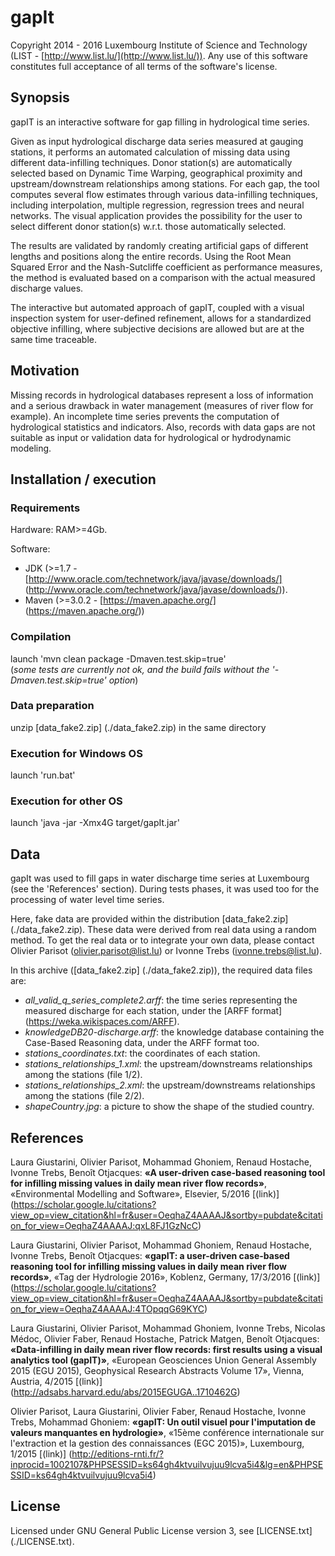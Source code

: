 # gapIt

Copyright 2014 - 2016 Luxembourg Institute of Science and Technology (LIST - [http://www.list.lu/](http://www.list.lu/)). Any use of this software constitutes full acceptance of all terms of the software's license.


## Synopsis

gapIT is an interactive software for gap filling in hydrological time series.

Given as input hydrological discharge data series measured at gauging stations, it performs an automated calculation of missing data using different data-infilling techniques. Donor station(s) are automatically selected based on Dynamic Time Warping, geographical proximity and upstream/downstream relationships among stations. For each gap, the tool computes several flow estimates through various data-infilling techniques, including interpolation, multiple regression, regression trees and neural networks. The visual application provides the possibility for the user to select different donor station(s) w.r.t. those automatically selected.

The results are validated by randomly creating artificial gaps of different lengths and positions along the entire records. Using the Root Mean Squared Error and the Nash-Sutcliffe coefficient as performance measures, the method is evaluated based on a comparison with the actual measured discharge values.

The interactive but automated approach of gapIT, coupled with a visual inspection system for user-defined refinement, allows for a standardized objective infilling, where subjective decisions are allowed but are at the same time traceable.


## Motivation

Missing records in hydrological databases represent a loss of information and a serious drawback in water management (measures of river flow for example). An incomplete time series prevents the computation of hydrological statistics and indicators. Also, records with data gaps are not suitable as input or validation data for hydrological or hydrodynamic modeling.


## Installation / execution

### Requirements

Hardware: RAM>=4Gb.

Software: 
* JDK (>=1.7 - [http://www.oracle.com/technetwork/java/javase/downloads/] (http://www.oracle.com/technetwork/java/javase/downloads/)).
* Maven (>=3.0.2 - [https://maven.apache.org/] (https://maven.apache.org/))

### Compilation

launch 'mvn clean package -Dmaven.test.skip=true'  
(*some tests are currently not ok, and the build fails without the '-Dmaven.test.skip=true' option*)

### Data preparation

unzip [data_fake2.zip] (./data_fake2.zip) in the same directory

### Execution for Windows OS

launch 'run.bat'

### Execution for other OS

launch 'java -jar -Xmx4G target/gapIt.jar'


## Data

gapIt was used to fill gaps in water discharge time series at Luxembourg (see the 'References' section).
During tests phases, it was used too for the processing of water level time series.

Here, fake data are provided within the distribution [data_fake2.zip] (./data_fake2.zip). These data were derived from real data using a random method. To get the real data or to integrate your own data, please contact Olivier Parisot (olivier.parisot@list.lu) or Ivonne Trebs (ivonne.trebs@list.lu).

In this archive ([data_fake2.zip] (./data_fake2.zip)), the required data files are:
* *all_valid_q_series_complete2.arff*: the time series representing the measured discharge for each station, under the [ARFF format] (https://weka.wikispaces.com/ARFF).
* *knowledgeDB20-discharge.arff*: the knowledge database containing the Case-Based Reasoning data, under the ARFF format too.
* *stations_coordinates.txt*: the coordinates of each station.
* *stations_relationships_1.xml*: the upstream/downstreams relationships among the stations (file 1/2).
* *stations_relationships_2.xml*: the upstream/downstreams relationships among the stations (file 2/2).
* *shapeCountry.jpg*: a picture to show the shape of the studied country.


## References

Laura Giustarini, Olivier Parisot, Mohammad Ghoniem, Renaud Hostache, Ivonne Trebs, Benoît Otjacques: 
**«A user-driven case-based reasoning tool for infilling missing values in daily mean river flow records»**, «Environmental Modelling and Software», Elsevier, 5/2016 [(link)] (https://scholar.google.lu/citations?view_op=view_citation&hl=fr&user=OeqhaZ4AAAAJ&sortby=pubdate&citation_for_view=OeqhaZ4AAAAJ:qxL8FJ1GzNcC)

Laura Giustarini, Olivier Parisot, Mohammad Ghoniem, Renaud Hostache, Ivonne Trebs, Benoît Otjacques: 
**«gapIT: a user-driven case-based reasoning tool for infilling missing values in daily mean river flow records»**, «Tag der Hydrologie 2016», Koblenz, Germany, 17/3/2016 [(link)] (https://scholar.google.lu/citations?view_op=view_citation&hl=fr&user=OeqhaZ4AAAAJ&sortby=pubdate&citation_for_view=OeqhaZ4AAAAJ:4TOpqqG69KYC)

Laura Giustarini, Olivier Parisot, Mohammad Ghoniem, Ivonne Trebs, Nicolas Médoc, Olivier Faber, Renaud Hostache, Patrick Matgen, Benoît Otjacques: 
**«Data-infilling in daily mean river flow records: first results using a visual analytics tool (gapIT)»**, «European Geosciences Union General Assembly 2015 (EGU 2015), Geophysical Research Abstracts Volume 17», Vienna, Austria, 4/2015 [(link)] (http://adsabs.harvard.edu/abs/2015EGUGA..1710462G)

Olivier Parisot, Laura Giustarini, Olivier Faber, Renaud Hostache, Ivonne Trebs, Mohammad Ghoniem: 
**«gapIT: Un outil visuel pour l'imputation de valeurs manquantes en hydrologie»**, «15ème conférence internationale sur l'extraction et la gestion des connaissances (EGC 2015)», Luxembourg, 1/2015 [(link)]  (http://editions-rnti.fr/?inprocid=1002107&PHPSESSID=ks64gh4ktvuilvujuu9lcva5i4&lg=en&PHPSESSID=ks64gh4ktvuilvujuu9lcva5i4)


## License

Licensed under GNU General Public License version 3, see [LICENSE.txt] (./LICENSE.txt).
